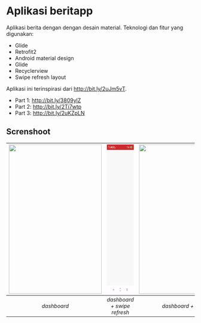 # Aplikasi beritapp
Aplikasi berita dengan dengan desain material. Teknologi dan fitur yang digunakan:
- Glide
- Retrofit2
- Android material design
- Glide
- Recyclerview
- Swipe refresh layout

Aplikasi ini terinspirasi dari http://bit.ly/2uJm5vT.
- Part 1: http://bit.ly/3809ylZ
- Part 2: http://bit.ly/2Ti7wtp
- Part 3: http://bit.ly/2uKZpLN

## Screnshoot

|<a href="url"><img src=dashboard.gif  align="center" height="400" width="248" ></a> |<a href="url"><img src=dashboardwithswiperefresh.gif  align="center" height="400" width="248" ></a>|<a href="url"><img src=dashboardwithdetail.gif  align="center" height="400" width="248" ></a>|
|:-----------:|:--------:|:--------:|
| *dashboard* | *dashboard + swipe refresh*|*dashboard + detail* |

